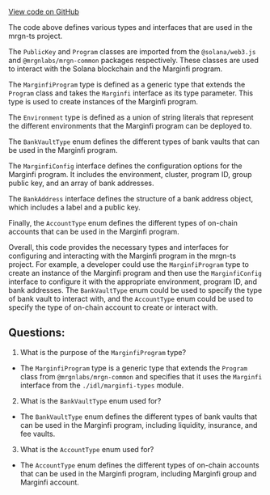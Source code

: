 [View code on GitHub](https://github.com/mrgnlabs/mrgn-ts/packages/marginfi-client-v2/src/types.ts)

The code above defines various types and interfaces that are used in the mrgn-ts project.

The `PublicKey` and `Program` classes are imported from the `@solana/web3.js` and `@mrgnlabs/mrgn-common` packages respectively. These classes are used to interact with the Solana blockchain and the Marginfi program.

The `MarginfiProgram` type is defined as a generic type that extends the `Program` class and takes the `Marginfi` interface as its type parameter. This type is used to create instances of the Marginfi program.

The `Environment` type is defined as a union of string literals that represent the different environments that the Marginfi program can be deployed to.

The `BankVaultType` enum defines the different types of bank vaults that can be used in the Marginfi program.

The `MarginfiConfig` interface defines the configuration options for the Marginfi program. It includes the environment, cluster, program ID, group public key, and an array of bank addresses.

The `BankAddress` interface defines the structure of a bank address object, which includes a label and a public key.

Finally, the `AccountType` enum defines the different types of on-chain accounts that can be used in the Marginfi program.

Overall, this code provides the necessary types and interfaces for configuring and interacting with the Marginfi program in the mrgn-ts project. For example, a developer could use the `MarginfiProgram` type to create an instance of the Marginfi program and then use the `MarginfiConfig` interface to configure it with the appropriate environment, program ID, and bank addresses. The `BankVaultType` enum could be used to specify the type of bank vault to interact with, and the `AccountType` enum could be used to specify the type of on-chain account to create or interact with.

## Questions:

1.  What is the purpose of the `MarginfiProgram` type?

- The `MarginfiProgram` type is a generic type that extends the `Program` class from `@mrgnlabs/mrgn-common` and specifies that it uses the `Marginfi` interface from the `./idl/marginfi-types` module.

2. What is the `BankVaultType` enum used for?

- The `BankVaultType` enum defines the different types of bank vaults that can be used in the Marginfi program, including liquidity, insurance, and fee vaults.

3. What is the `AccountType` enum used for?

- The `AccountType` enum defines the different types of on-chain accounts that can be used in the Marginfi program, including Marginfi group and Marginfi account.
